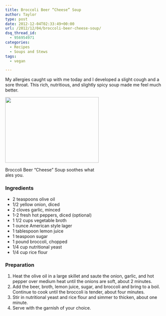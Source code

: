 ```yaml
---
title: Broccoli Beer “Cheese” Soup
author: Taylor
type: post
date: 2012-12-04T02:33:49+00:00
url: /2012/12/04/broccoli-beer-cheese-soup/
dsq_thread_id:
  - 956954971
categories:
  - Recipes
  - Soups and Stews
tags:
  - vegan

---
```

My allergies caught up with me today and I developed a slight cough and a sore throat. This rich, nutritious, and slightly spicy soup made me feel much better.

<div id="attachment_2213" style="width: 310px" class="wp-caption alignright">
  <a href="{{% mediaroot %}}uploads/2012/12/PC031981.jpg" rel="lightbox[2209]"><img class="size-medium wp-image-2213 " title="Broccoli Beer &quot;Cheese&quot; Soup" src="{{% mediaroot %}}uploads/2012/12/PC031981-300x210.jpg" alt="" width="300" height="210" srcset="{{% mediaroot %}}uploads/2012/12/PC031981-300x210.jpg 300w, {{% mediaroot %}}uploads/2012/12/PC031981.jpg 587w" sizes="(max-width: 300px) 100vw, 300px" /></a>
  
  <p class="wp-caption-text">
    Broccoli Beer &#8220;Cheese&#8221; Soup soothes what ales you.
  </p>
</div>

### Ingredients

  * 2 teaspoons olive oil
  * 1/2 yellow onion, diced
  * 2 cloves garlic, minced
  * 1-2 fresh hot peppers, diced (optional)
  * 1 1/2 cups vegetable broth
  * 1 ounce American style lager
  * 1 tablespoon lemon juice
  * 1 teaspoon sugar
  * 1 pound broccoli, chopped
  * 1/4 cup nutritional yeast
  * 1/4 cup rice flour

### Preparation

  1. Heat the olive oil in a large skillet and saute the onion, garlic, and hot pepper over medium heat until the onions are soft, about 2 minutes.
  2. Add the beer, broth, lemon juice, sugar, and broccoli and bring to a boil. Continue to cook until the broccoli is tender, about four minutes.
  3. Stir in nutritional yeast and rice flour and simmer to thicken, about one minute.
  4. Serve with the garnish of your choice.
